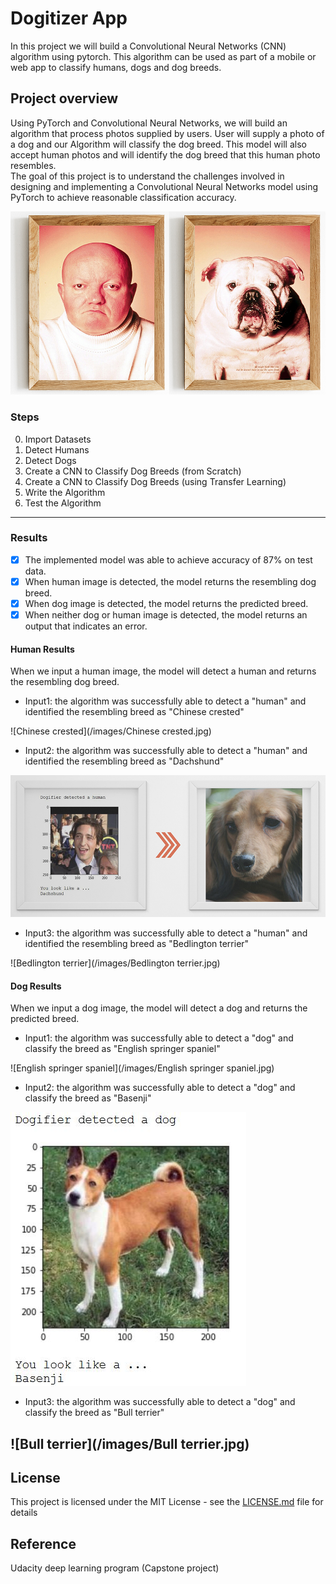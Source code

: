 # Dogitizer App
In this project we will build a Convolutional Neural Networks (CNN) algorithm using pytorch. This algorithm can be used as part of a mobile or web app to classify humans, dogs and dog breeds.

## Project overview
Using PyTorch and Convolutional Neural Networks, we will build an algorithm that process photos supplied by users. User will supply a photo of a dog and our Algorithm will classify the dog breed. This model will also accept human photos and will identify the dog breed that this human photo resembles.  
The goal of this project is to understand the challenges involved in designing and implementing a Convolutional Neural Networks model using PyTorch to achieve reasonable classification accuracy.

![Dog Double2](/images/double2.jpg)

### Steps
0. Import Datasets
1. Detect Humans
1. Detect Dogs
1. Create a CNN to Classify Dog Breeds (from Scratch)
1. Create a CNN to Classify Dog Breeds (using Transfer Learning)
1. Write the Algorithm
1. Test the Algorithm

---

### Results

* [x] The implemented model was able to achieve accuracy of 87% on test data.
* [x] When human image is detected, the model returns the resembling dog breed.
* [x] When dog image is detected, the model returns the predicted breed.
* [x] When neither dog or human image is detected, the model returns an output that indicates an error.

#### Human Results
When we input a human image, the model will detect a human and returns the resembling dog breed.
* Input1: the algorithm was successfully able to detect a "human" and identified the resembling breed as "Chinese crested"

![Chinese crested](/images/Chinese crested.jpg)


* Input2: the algorithm was successfully able to detect a "human" and identified the resembling breed as "Dachshund"

![Dachshund](/images/Dachshund.jpg)


* Input3: the algorithm was successfully able to detect a "human" and identified the resembling breed as "Bedlington terrier"

![Bedlington terrier](/images/Bedlington terrier.jpg)


#### Dog Results
When we input a dog image, the model will detect a dog and returns the predicted breed.
* Input1: the algorithm was successfully able to detect a "dog" and classify the breed as "English springer spaniel"

![English springer spaniel](/images/English springer spaniel.jpg)

* Input2: the algorithm was successfully able to detect a "dog" and classify the breed as "Basenji"

![Basenji](/images/Basenji.jpg)

* Input3: the algorithm was successfully able to detect a "dog" and classify the breed as "Bull terrier"

![Bull terrier](/images/Bull terrier.jpg)
---

## License

This project is licensed under the MIT License - see the [LICENSE.md](LICENSE.md) file for details

## Reference

Udacity deep learning program (Capstone project)
